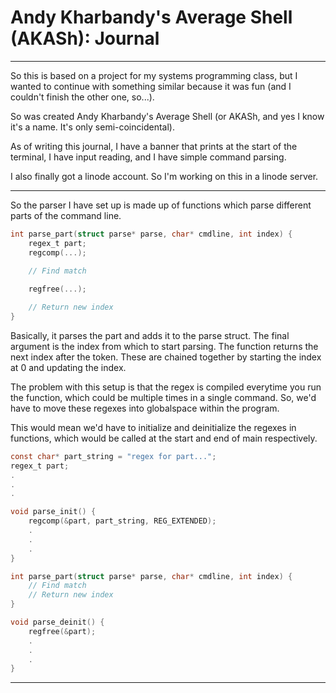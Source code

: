 Andy Kharbandy's Average Shell (AKASh): Journal
===============================================

----------------------------------------------------------------------------------------------

So this is based on a project for my systems programming class, but I wanted to continue with something similar because it was fun (and I couldn't finish the other one, so...).

So was created Andy Kharbandy's Average Shell (or AKASh, and yes I know it's a name. It's only semi-coincidental).

As of writing this journal, I have a banner that prints at the start of the terminal, I have input reading, and I have simple command parsing.

I also finally got a linode account. So I'm working on this in a linode server.

----------------------------------------------------------------------------------------------

So the parser I have set up is made up of functions which parse different parts of the command line.

```c
int parse_part(struct parse* parse, char* cmdline, int index) {
	regex_t part;
	regcomp(...);

	// Find match
	
	regfree(...);

	// Return new index
}
```

Basically, it parses the part and adds it to the parse struct. The final argument is the index from which to start parsing. The function returns the next index after the token. These are chained together by starting the index at 0 and updating the index.

The problem with this setup is that the regex is compiled everytime you run the function, which could be multiple times in a single command. So, we'd have to move these regexes into globalspace within the program.

This would mean we'd have to initialize and deinitialize the regexes in functions, which would be called at the start and end of main respectively.

```c
const char* part_string = "regex for part...";
regex_t part;
.
.
.

void parse_init() {
	regcomp(&part, part_string, REG_EXTENDED);
	.
	.
	.
}

int parse_part(struct parse* parse, char* cmdline, int index) {
	// Find match
	// Return new index
}

void parse_deinit() {
	regfree(&part);
	.
	.
	.
}
```

----------------------------------------------------------------------------------------------
